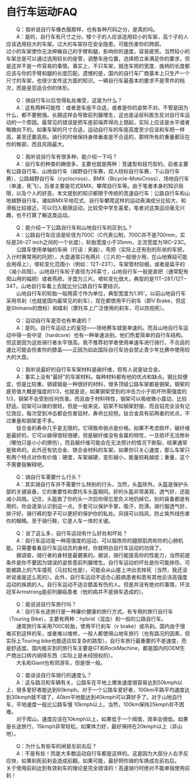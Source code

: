 # 自行车运动FAQ  

&emsp;&emsp;Q：我听说自行车像衣服那样，也有各种尺码之分，是真的吗。  
&emsp;&emsp;A：是的，自行车有尺寸之分。矮个子的人应该选用较小的车架，高个子的人应该选用较大的车架。过大的车架存在安全隐患，可能伤害你的跨部。  
过小的车架使你无法伸展自己的手臂和腿，影响你的速度，容易疲劳。当然较小的车架总是可以通过选用较长的座管，调整车座位置，选择把立来满足你的要求，但是这并不是一件容易的事情。事实上，不只车架，就连车把的宽度、曲柄的长度都应该与你的手臂和腿的长度匹配。遗憾的是，国内的自行车厂商基本上只生产一个尺寸的车架，也很少宣传这方面的知识。一辆自行车最基本的要求不是零件的档次，而是是否适合你的体形。  

&emsp;&emsp;Q：骑自行车以后觉得私处难受，这是为什么？  
&emsp;&emsp;A：这有两种可能性：或者是车座不合适，或者是你的姿势不对。不管是因为什么，都不要勉强。长期这样会导致前列腺增生，这也是泌尿科医生反对自行车运动的一个原因。最常见的错误是把车座前端弄得向上翘起，实际上应该是水平或者略微向下的。如果车架的尺寸合适，运动自行车的车座高度至少应该和车把一样高，甚至还要高些。骑行的时候保持身体垂直是不合适的，那样所有的重量都压在你的臀部，而且风阻最大。  

&emsp;&emsp;Q：我听说自行车有很多种，能介绍一下吗？  
&emsp;&emsp;A：自行车的种类的确很多，主要也就是两种：竞速型和技巧型的。前者主要有公路自行车、山地自行车（越野自行车赛，双人绕标自行车赛，下山自行车赛）、公路越野自行车（cyclocross）、BMX（Bicycle-MotoCross）、场地自行车（单速，死飞）。后者主要是花式BMX，攀爬自行车等。由于笔者本身的知识局限，以及个人的好恶，本文提到的知识都限于传统的竞速自行车：公路自行车和山地越野自行车。诸如BMX平地花式、自行车攀爬这样的运动表演成分比较大，和滑板比较接近，可以归入极限运动，比较受中学生喜爱。笔者对这类运动毫无兴趣，也不打算了解这类运动。  

&emsp;&emsp;Q：能介绍一下公路自行车和山地自行车的区别么？  
&emsp;&emsp;A：公路自行车应该是轮径为700C（C代表公制，700C并不是700mm，实际是26–27 inch之间的一个长度），轮胎宽度小于35mm，主流宽度为18C–23C。  
&emsp;&emsp;公路车使用单轴的车闸（行话：夹器），弯把（实际上还有别的形状的车把，入计时赛常用的托把），大盘通常只有两片（三片的一般很少用，在山地赛段可能会用得上），塔轮变化范围小（例如：12T–23T）。车架管材较细，或者是扁平的（减小风阻）。山地自行车轮子直径为26英寸，山地自行车一般是直把（通常配有爬山用的幅把）或者燕把，牙盘为三片。塔轮变化很大，典型的是11T–28T/12T–34T。山地自行车看上去就比分公路自行车要结识。  
&emsp;&emsp;山地自行车的轮胎一般用英寸作为单位，典型宽度为1.95'。以前山地自行车采用吊刹（也就是国内最常见的刹车），现在都使用平行刹车（即V Brake，但这是Shimano的商标）和碟刹（摩托车上广泛使用的刹车，可以防抱死）。  

&emsp;&emsp;Q：运动自行车是否也有单速的？  
&emsp;&emsp;A：是的。自行车运动上的皇冠——场地赛车就是单速的。而且山地自行车运动中得一些中坚（hardcore）也有一种单速派别，他们热爱简单的自行车结构。但这是因为这些骑行者水平很高。我不推荐初学者使用单速车进行骑行，不合适的速比可能会伤害你的膝盖——正因为如此国际自行车协会禁止青少年比赛中使用较大的大盘。  

&emsp;&emsp;Q：我听说最好的自行车车架材料是碳纤维，但有人说是钛合金。  
&emsp;&emsp;A：事实上没有“最好”的车架材料。每种材料都有他的优点和缺点。钢比较便宜，但是比较重，镉镆钢是一种很好的材料，很多顶级公路车架都是钢架。钢架的疲劳值大概是强度的1/3，也就是说，如果钢架受到的冲击力小于损坏所需强度的1/3，钢架不会受到任何伤害。而且由于材料特性，钢架可以吸收微小震动，比较舒适。铝架可以做的很轻，但是一般来说，铝架不如钢架舒服，而且铝完全没有记忆效应，每次受到冲击都会伤害铝材，寿命比较短。钛合金具有前两者的优点，不过重量和钢架差不多。  
&emsp;&emsp;钛合金的寿命几乎是无限的。它得致命弱点是价格。如果不考虑损坏，碳纤维是最好的，它可以做得很轻很硬，但是碳纤维没有金属的特性，一旦损坏无法修补（哪怕只是小小的擦伤），而且碳纤维可能会在无法预计的情况下断裂，结果通常是致命的。此外还有钪合金、镁合金材料的车架。如果你只关心速度，那么车架只有两个特点对你有价值：硬度，车架越硬，变形越小，能量损耗越低；重量，这个不需要我解释吧。  

&emsp;&emsp;Q：骑自行车需要什么行头？  
&emsp;&emsp;A：其实骑自行车并不需要什么特别的行头，当然，头盔除外。头盔是保护头部的关键装备，它的重要性和摩托车头盔相同。好的头盔非常美观，透气好，还能减小风阻。记住，头盔救了你的头一次后你得忘恩负义地扔掉它。别的装备都是有用的，你会逐渐认识到这一点。手套可以保护手掌，吸汗，防滑。骑行服透气好，排汗好。骑行裤的垫子可以更好的保护你的私处。风镜可以挡风，防止紫外线伤害你的眼睛。至于骑行鞋，它是人车一体的关键。  

&emsp;&emsp;Q：说了这么多，自行车运动有什么好处和坏处？  
&emsp;&emsp;A：自行车运动是一种高强度的运动，可以锻炼你的腿部肌肉和你的心肺机能。只需要看看自行车运动员的身材，你就明白自行车运动的功效了。  
&emsp;&emsp;据调查，骑行者的身材是最健美的。据说，骑行能提高你的性能力，当然前提条件是你不要因为错误的姿势患前列腺增生。自行车运动的坏处是你可能摔伤，可能被路上的汽车撞死（马拉松也是），可能会从山崖上冲出去摔死（当然，我还没听说谁是这么死的）。此外，自行车运动不适合心脏病患者和患有其他忌讳高强度运动的疾病的人。自行车运动不适合膝盖有伤的人。但是并没有绝对的事情，环法冠军Armstrong是前列腺癌患者（他的病并不是骑车造成的）。  

&emsp;&emsp;Q：能说说自行车旅行吗？  
&emsp;&emsp;A：自行车长途旅行是一种廉价健康的旅行方式。有专用的旅行自行车（Touring Bike），主要有两种：hybrid（混血）和一般的公路自行车。  
&emsp;&emsp;通常旅行车采用700C轮胎，使用平行刹车（v brake）或吊刹。国内由于很难买到这样的车，或者难以维修，一般人都使用山地车旅行（也有路况的因素，但实际上Touring bike也能适应较复杂的路型）。自行车旅行最重要的不是速度，而是舒适度。国内能买到的旅行车主要是GT和RockMachine，都是国内的OEM生产商出口转内销得东西（实际上是未经授权的）。  
&emsp;&emsp;大名和Giant也有郊游车，但是很一般。  

&emsp;&emsp;Q：能谈谈自行车骑行的速度么？  
&emsp;&emsp;A：这与路况和车辆有关。公路车在平地上爆发速度很容易达到50kmph以上，很多爱好者能达到60kmph。对于一个公路车爱好者，100km平路平均速度达到30kmph就不错了，40km平地能达到40kmph可以算好手了。对于山地自行车，平地速度一般比公路车慢 10kmph以上。当然，100km保持25kmph并不困难。  
&emsp;&emsp;对于爬山，速度应该在10kmph以上，如果低于一个阈值，效率会很低。如果是长途旅行，15kmph非常轻松，如果体力好，最好保持在20kmph以上（非山地）。  

&emsp;&emsp;Q：为什么有些车的闸是左前右后？  
&emsp;&emsp;A：不是有些！而是大多数运动自行车都是这样的。这是因为大部分人右手反应快，如果刹死前刹会造成前翻。如果可能，最好把你骑的车换成左前右后。  
关于使用前刹达到有效刹车的理论是完全错误的！高速骑行时绝对不能单独使用前刹！  
